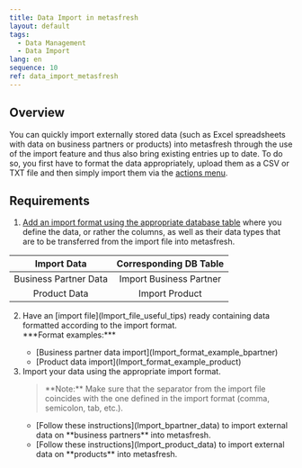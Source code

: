 ```yaml
---
title: Data Import in metasfresh
layout: default
tags:
  - Data Management
  - Data Import
lang: en
sequence: 10
ref: data_import_metasfresh
---
```


## Overview
You can quickly import externally stored data (such as Excel spreadsheets with data on business partners or products) into metasfresh through the use of the import feature and thus also bring existing entries up to date. To do so, you first have to format the data appropriately, upload them as a CSV or TXT file and then simply import them via the [actions menu](StartAction).

## Requirements
1. [Add an import format using the appropriate database table](Add_import_format) where you define the data, or rather the columns, as well as their data types that are to be transferred from the import file into metasfresh.

| Import Data | Corresponding DB Table |
| :---: | :---: |
| Business Partner Data | Import Business Partner |
| Product Data | Import Product |

<ol start="2">
 <li>Have an [import file](Import_file_useful_tips) ready containing data formatted according to the import format.<br> ***Format examples:***</li>
 <ul>
  <li>[Business partner data import](Import_format_example_bpartner)</li>
  <li>[Product data import](Import_format_example_product)</li>
 </ul>
 <li>Import your data using the appropriate import format.</li>
 <blockquote>
  <p>**Note:** Make sure that the separator from the import file coincides with the one defined in the import format (comma, semicolon, tab, etc.).</p>
 </blockquote>
 <ul>
  <li>[Follow these instructions](Import_bpartner_data) to import external data on **business partners** into metasfresh.</li>
  <li>[Follow these instructions](Import_product_data) to import external data on **products** into metasfresh.</li>
 </ul>
</ol>
